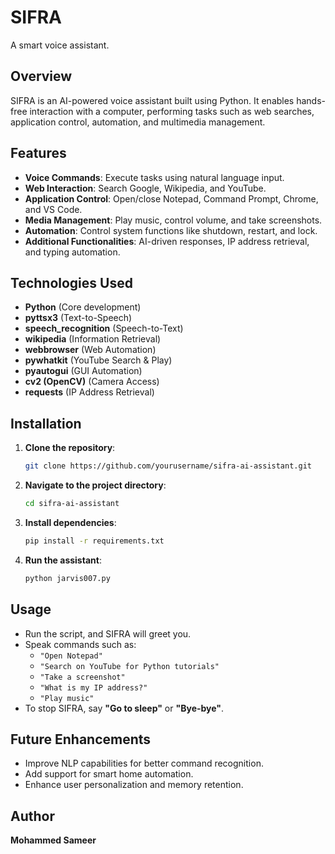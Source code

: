 # SIFRA
A smart voice assistant.
## Overview
SIFRA is an AI-powered voice assistant built using Python. It enables hands-free interaction with a computer, performing tasks such as web searches, application control, automation, and multimedia management.

## Features
- **Voice Commands**: Execute tasks using natural language input.
- **Web Interaction**: Search Google, Wikipedia, and YouTube.
- **Application Control**: Open/close Notepad, Command Prompt, Chrome, and VS Code.
- **Media Management**: Play music, control volume, and take screenshots.
- **Automation**: Control system functions like shutdown, restart, and lock.
- **Additional Functionalities**: AI-driven responses, IP address retrieval, and typing automation.

## Technologies Used
- **Python** (Core development)
- **pyttsx3** (Text-to-Speech)
- **speech_recognition** (Speech-to-Text)
- **wikipedia** (Information Retrieval)
- **webbrowser** (Web Automation)
- **pywhatkit** (YouTube Search & Play)
- **pyautogui** (GUI Automation)
- **cv2 (OpenCV)** (Camera Access)
- **requests** (IP Address Retrieval)

## Installation
1. **Clone the repository**:
   ```bash
   git clone https://github.com/yourusername/sifra-ai-assistant.git
   ```
2. **Navigate to the project directory**:
   ```bash
   cd sifra-ai-assistant
   ```
3. **Install dependencies**:
   ```bash
   pip install -r requirements.txt
   ```
4. **Run the assistant**:
   ```bash
   python jarvis007.py
   ```

## Usage
- Run the script, and SIFRA will greet you.
- Speak commands such as:
  - `"Open Notepad"`
  - `"Search on YouTube for Python tutorials"`
  - `"Take a screenshot"`
  - `"What is my IP address?"`
  - `"Play music"`
- To stop SIFRA, say **"Go to sleep"** or **"Bye-bye"**.

## Future Enhancements
- Improve NLP capabilities for better command recognition.
- Add support for smart home automation.
- Enhance user personalization and memory retention.

## Author
**Mohammed Sameer**  
